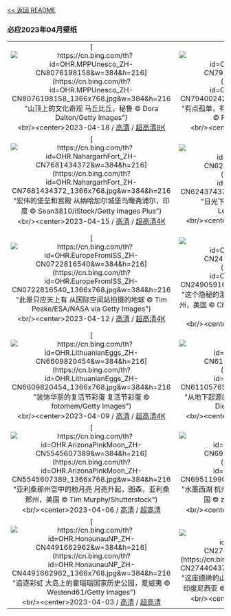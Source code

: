 [<< 返回 README](../../README.md)
### 必应2023年04月壁纸
||||
|:---:|:---:|:---:|
|[![https://cn.bing.com/th?id=OHR.MPPUnesco_ZH-CN8076198158&w=384&h=216](https://cn.bing.com/th?id=OHR.MPPUnesco_ZH-CN8076198158_1366x768.jpg&w=384&h=216 "山顶上的文化奇观&#10;马丘比丘，秘鲁&#10;© Dora Dalton/Getty Images")](https://cn.bing.com/search?q=%e9%a9%ac%e4%b8%98%e6%af%94%e4%b8%98&form=hpcapt&mkt=zh-cn&filters=HpDate:"20230417_1600")<br/><center>2023-04-18 / [高清](https://cn.bing.com/th?id=OHR.MPPUnesco_ZH-CN8076198158_1920x1200.jpg&w=1920&h=1200) / [超高清8K](https://cn.bing.com/th?id=OHR.MPPUnesco_ZH-CN8076198158_UHD.jpg)<center/>|[![https://cn.bing.com/th?id=OHR.MinouLighthouse_ZH-CN7940024247&w=384&h=216](https://cn.bing.com/th?id=OHR.MinouLighthouse_ZH-CN7940024247_1366x768.jpg&w=384&h=216 "有点孤单，有点浪漫&#10;布列塔尼的小米努灯塔，法国&#10;© RooM the Agency/Alamy")](https://cn.bing.com/search?q=%e5%b8%83%e5%88%97%e5%a1%94%e5%b0%bc%e5%a4%a7%e5%8c%ba&form=hpcapt&mkt=zh-cn&filters=HpDate:"20230416_1600")<br/><center>2023-04-17 / [高清](https://cn.bing.com/th?id=OHR.MinouLighthouse_ZH-CN7940024247_1920x1200.jpg&w=1920&h=1200) / [超高清](https://cn.bing.com/th?id=OHR.MinouLighthouse_ZH-CN7940024247_UHD.jpg)<center/>|[![https://cn.bing.com/th?id=OHR.KiteDay_ZH-CN7813901578&w=384&h=216](https://cn.bing.com/th?id=OHR.KiteDay_ZH-CN7813901578_1366x768.jpg&w=384&h=216 "去放风筝吧！&#10;阿德莱德国际风筝节，澳大利亚&#10;© Andrey Moisseyev/Alamy")](https://cn.bing.com/search?q=%e9%a3%8e%e7%ad%9d&form=hpcapt&mkt=zh-cn&filters=HpDate:"20230415_1600")<br/><center>2023-04-16 / [高清](https://cn.bing.com/th?id=OHR.KiteDay_ZH-CN7813901578_1920x1200.jpg&w=1920&h=1200) / [超高清4K](https://cn.bing.com/th?id=OHR.KiteDay_ZH-CN7813901578_UHD.jpg&w=3840&h=2160)<center/>|
|[![https://cn.bing.com/th?id=OHR.NahargarhFort_ZH-CN7681434372&w=384&h=216](https://cn.bing.com/th?id=OHR.NahargarhFort_ZH-CN7681434372_1366x768.jpg&w=384&h=216 "宏伟的堡垒和宫殿&#10;从纳哈加尔城堡鸟瞰斋浦尔，印度&#10;© Sean3810/iStock/Getty Images Plus")](https://cn.bing.com/search?q=%e7%ba%b3%e5%93%88%e5%8a%a0%e5%b0%94%e5%9f%8e%e5%a0%a1&form=hpcapt&mkt=zh-cn&filters=HpDate:"20230414_1600")<br/><center>2023-04-15 / [高清](https://cn.bing.com/th?id=OHR.NahargarhFort_ZH-CN7681434372_1920x1200.jpg&w=1920&h=1200) / [超高清4K](https://cn.bing.com/th?id=OHR.NahargarhFort_ZH-CN7681434372_UHD.jpg&w=3840&h=2160)<center/>|[![https://cn.bing.com/th?id=OHR.RedSeaStars_ZH-CN6243743747&w=384&h=216](https://cn.bing.com/th?id=OHR.RedSeaStars_ZH-CN6243743747_1366x768.jpg&w=384&h=216 "日光下的星星&#10;红海星, 地中海&#10;© Hans Leijnse/Minden Pictures")](https://cn.bing.com/search?q=%e7%ba%a2%e6%b5%b7%e6%98%9f&form=hpcapt&mkt=zh-cn&filters=HpDate:"20230413_1600")<br/><center>2023-04-14 / [高清](https://cn.bing.com/th?id=OHR.RedSeaStars_ZH-CN6243743747_1920x1200.jpg&w=1920&h=1200) / [超高清4K](https://cn.bing.com/th?id=OHR.RedSeaStars_ZH-CN6243743747_UHD.jpg&w=3840&h=2160)<center/>|[![https://cn.bing.com/th?id=OHR.SnowdoniaNational_ZH-CN7415540950&w=384&h=216](https://cn.bing.com/th?id=OHR.SnowdoniaNational_ZH-CN7415540950_1366x768.jpg&w=384&h=216 "徒步旅行者的向往之地&#10;斯诺登尼亚国家公园，威尔士，英国&#10;© Sebastian Wasek/eStock Photo")](https://cn.bing.com/search?q=%e6%96%af%e8%af%ba%e7%99%bb%e5%b0%bc%e4%ba%9a%e5%9b%bd%e5%ae%b6%e5%85%ac%e5%9b%ad&form=hpcapt&mkt=zh-cn&filters=HpDate:"20230412_1600")<br/><center>2023-04-13 / [高清](https://cn.bing.com/th?id=OHR.SnowdoniaNational_ZH-CN7415540950_1920x1200.jpg&w=1920&h=1200) / [超高清](https://cn.bing.com/th?id=OHR.SnowdoniaNational_ZH-CN7415540950_UHD.jpg)<center/>|
|[![https://cn.bing.com/th?id=OHR.EuropeFromISS_ZH-CN0722816540&w=384&h=216](https://cn.bing.com/th?id=OHR.EuropeFromISS_ZH-CN0722816540_1366x768.jpg&w=384&h=216 "此景只应天上有&#10;从国际空间站拍摄的地球&#10;© Tim Peake/ESA/NASA via Getty Images")](https://cn.bing.com/search?q=%e5%9c%b0%e7%90%83&form=hpcapt&mkt=zh-cn&filters=HpDate:"20230411_1600")<br/><center>2023-04-12 / [高清](https://cn.bing.com/th?id=OHR.EuropeFromISS_ZH-CN0722816540_1920x1200.jpg&w=1920&h=1200) / [超高清4K](https://cn.bing.com/th?id=OHR.EuropeFromISS_ZH-CN0722816540_UHD.jpg&w=3840&h=2160)<center/>|[![https://cn.bing.com/th?id=OHR.MossyGrottoFalls_ZH-CN2490591617&w=384&h=216](https://cn.bing.com/th?id=OHR.MossyGrottoFalls_ZH-CN2490591617_1366x768.jpg&w=384&h=216 "这个隐秘的瀑布在哪里？&#10;哥伦比亚河峡谷，俄勒冈州，美国&#10;© Chase Dekker Wild-Life Images/Getty Images")](https://cn.bing.com/search?q=%e4%bf%84%e5%8b%92%e5%86%88%e5%b7%9e%e5%93%a5%e4%bc%a6%e6%af%94%e4%ba%9a%e6%b2%b3%e5%b3%a1%e8%b0%b7&form=hpcapt&mkt=zh-cn&filters=HpDate:"20230410_1600")<br/><center>2023-04-11 / [高清](https://cn.bing.com/th?id=OHR.MossyGrottoFalls_ZH-CN2490591617_1920x1200.jpg&w=1920&h=1200) / [超高清4K](https://cn.bing.com/th?id=OHR.MossyGrottoFalls_ZH-CN2490591617_UHD.jpg&w=3840&h=2160)<center/>|[![https://cn.bing.com/th?id=OHR.ElephantTwins_ZH-CN6743766062&w=384&h=216](https://cn.bing.com/th?id=OHR.ElephantTwins_ZH-CN6743766062_1366x768.jpg&w=384&h=216 "强大的亲缘纽带&#10;安博塞利国家公园的大象，肯尼亚&#10;© Diana Robinson/Getty Images")](https://cn.bing.com/search?q=%e9%9d%9e%e6%b4%b2%e5%a4%a7%e8%b1%a1&form=hpcapt&mkt=zh-cn&filters=HpDate:"20230409_1600")<br/><center>2023-04-10 / [高清](https://cn.bing.com/th?id=OHR.ElephantTwins_ZH-CN6743766062_1920x1200.jpg&w=1920&h=1200) / [超高清](https://cn.bing.com/th?id=OHR.ElephantTwins_ZH-CN6743766062_UHD.jpg)<center/>|
|[![https://cn.bing.com/th?id=OHR.LithuanianEggs_ZH-CN6609820454&w=384&h=216](https://cn.bing.com/th?id=OHR.LithuanianEggs_ZH-CN6609820454_1366x768.jpg&w=384&h=216 "装饰华丽的复活节彩蛋&#10;复活节彩蛋&#10;© fotomem/Getty Images")](https://cn.bing.com/search?q=%e5%a4%8d%e6%b4%bb%e8%8a%82%e5%bd%a9%e8%9b%8b&form=hpcapt&mkt=zh-cn&filters=HpDate:"20230408_1600")<br/><center>2023-04-09 / [高清](https://cn.bing.com/th?id=OHR.LithuanianEggs_ZH-CN6609820454_1920x1200.jpg&w=1920&h=1200) / [超高清4K](https://cn.bing.com/th?id=OHR.LithuanianEggs_ZH-CN6609820454_UHD.jpg&w=3840&h=2160)<center/>|[![https://cn.bing.com/th?id=OHR.NIrelandGiants_ZH-CN6110576507&w=384&h=216](https://cn.bing.com/th?id=OHR.NIrelandGiants_ZH-CN6110576507_1366x768.jpg&w=384&h=216 "从地下起源的传说&#10;巨人之路，北爱尔兰，英国&#10;© DieterMeyrl/Getty Images")](https://cn.bing.com/search?q=%e5%b7%a8%e4%ba%ba%e4%b9%8b%e8%b7%af&form=hpcapt&mkt=zh-cn&filters=HpDate:"20230407_1600")<br/><center>2023-04-08 / [高清](https://cn.bing.com/th?id=OHR.NIrelandGiants_ZH-CN6110576507_1920x1200.jpg&w=1920&h=1200) / [超高清4K](https://cn.bing.com/th?id=OHR.NIrelandGiants_ZH-CN6110576507_UHD.jpg&w=3840&h=2160)<center/>|[![https://cn.bing.com/th?id=OHR.KitsAspen_ZH-CN2160526845&w=384&h=216](https://cn.bing.com/th?id=OHR.KitsAspen_ZH-CN2160526845_1366x768.jpg&w=384&h=216 "两只饥饿的小河狸&#10;欧亚河狸宝宝，芬兰&#10;© Danny Green/Minden Pictures")](https://cn.bing.com/search?q=%e6%ac%a7%e4%ba%9a%e6%b2%b3%e7%8b%b8&form=hpcapt&mkt=zh-cn&filters=HpDate:"20230406_1600")<br/><center>2023-04-07 / [高清](https://cn.bing.com/th?id=OHR.KitsAspen_ZH-CN2160526845_1920x1200.jpg&w=1920&h=1200) / [超高清4K](https://cn.bing.com/th?id=OHR.KitsAspen_ZH-CN2160526845_UHD.jpg&w=3840&h=2160)<center/>|
|[![https://cn.bing.com/th?id=OHR.ArizonaPinkMoon_ZH-CN5545607389&w=384&h=216](https://cn.bing.com/th?id=OHR.ArizonaPinkMoon_ZH-CN5545607389_1366x768.jpg&w=384&h=216 "亚利桑那州空中的粉月亮&#10;月亮升起，图森，亚利桑那州，美国&#10;© Tim Murphy/Shutterstock")](https://cn.bing.com/search?q=%e7%b2%89%e7%ba%a2%e8%89%b2%e6%9c%88%e4%ba%ae&form=hpcapt&mkt=zh-cn&filters=HpDate:"20230405_1600")<br/><center>2023-04-06 / [高清](https://cn.bing.com/th?id=OHR.ArizonaPinkMoon_ZH-CN5545607389_1920x1200.jpg&w=1920&h=1200) / [超高清](https://cn.bing.com/th?id=OHR.ArizonaPinkMoon_ZH-CN5545607389_UHD.jpg)<center/>|[![https://cn.bing.com/th?id=OHR.QingMing2023_ZH-CN6951199028&w=384&h=216](https://cn.bing.com/th?id=OHR.QingMing2023_ZH-CN6951199028_1366x768.jpg&w=384&h=216 "水墨西湖&#10;杭州西湖水墨意境般的风景，浙江省，中国&#10;© zhangshuang/Getty Images")](https://cn.bing.com/search?q=%e6%b8%85%e6%98%8e%e8%8a%82&form=hpcapt&mkt=zh-cn&filters=HpDate:"20230404_1600")<br/><center>2023-04-05 / [高清](https://cn.bing.com/th?id=OHR.QingMing2023_ZH-CN6951199028_1920x1200.jpg&w=1920&h=1200) / [超高清4K](https://cn.bing.com/th?id=OHR.QingMing2023_ZH-CN6951199028_UHD.jpg&w=3840&h=2160)<center/>|[![https://cn.bing.com/th?id=OHR.RomanBridge_ZH-CN4699931052&w=384&h=216](https://cn.bing.com/th?id=OHR.RomanBridge_ZH-CN4699931052_1366x768.jpg&w=384&h=216 "这座古桥在哪呢？&#10;科尔多瓦的古罗马桥，西班牙&#10;© Jeremy Woodhouse/Getty Images")](https://cn.bing.com/search?q=%e7%a7%91%e5%b0%94%e5%a4%9a%e7%93%a6&form=hpcapt&mkt=zh-cn&filters=HpDate:"20230403_1600")<br/><center>2023-04-04 / [高清](https://cn.bing.com/th?id=OHR.RomanBridge_ZH-CN4699931052_1920x1200.jpg&w=1920&h=1200) / [超高清](https://cn.bing.com/th?id=OHR.RomanBridge_ZH-CN4699931052_UHD.jpg)<center/>|
|[![https://cn.bing.com/th?id=OHR.HonaunauNP_ZH-CN4491662962&w=384&h=216](https://cn.bing.com/th?id=OHR.HonaunauNP_ZH-CN4491662962_1366x768.jpg&w=384&h=216 "追逐彩虹&#10;大岛上的霍瑙瑙国家历史公园，夏威夷&#10;© Westend61/Getty Images")](https://cn.bing.com/search?q=%e9%9c%8d%e7%91%99%e7%91%99%e5%9b%bd%e5%ae%b6%e5%8e%86%e5%8f%b2%e5%85%ac%e5%9b%ad&form=hpcapt&mkt=zh-cn&filters=HpDate:"20230402_1600")<br/><center>2023-04-03 / [高清](https://cn.bing.com/th?id=OHR.HonaunauNP_ZH-CN4491662962_1920x1200.jpg&w=1920&h=1200) / [超高清](https://cn.bing.com/th?id=OHR.HonaunauNP_ZH-CN4491662962_UHD.jpg)<center/>|[![https://cn.bing.com/th?id=OHR.JavaBromo_ZH-CN2744043733&w=384&h=216](https://cn.bing.com/th?id=OHR.JavaBromo_ZH-CN2744043733_1366x768.jpg&w=384&h=216 "这座缥缈的山在哪里？&#10;爪哇岛东部的婆罗摩火山，印度尼西亚&#10;© Bento Fotography/Getty Images")](https://cn.bing.com/search?q=%e5%a9%86%e7%bd%97%e6%91%a9%e7%81%ab%e5%b1%b1&form=hpcapt&mkt=zh-cn&filters=HpDate:"20230401_1600")<br/><center>2023-04-02 / [高清](https://cn.bing.com/th?id=OHR.JavaBromo_ZH-CN2744043733_1920x1200.jpg&w=1920&h=1200) / [超高清](https://cn.bing.com/th?id=OHR.JavaBromo_ZH-CN2744043733_UHD.jpg)<center/>|[![https://cn.bing.com/th?id=OHR.FrogMonth_ZH-CN3874143397&w=384&h=216](https://cn.bing.com/th?id=OHR.FrogMonth_ZH-CN3874143397_1366x768.jpg&w=384&h=216 "一只青翠碧绿的蛙&#10;爪哇树蛙&#10;© kuritafsheen/Getty Images")](https://cn.bing.com/search?q=%e7%88%aa%e5%93%87%e6%a0%91%e8%9b%99&form=hpcapt&mkt=zh-cn&filters=HpDate:"20230331_1600")<br/><center>2023-04-01 / [高清](https://cn.bing.com/th?id=OHR.FrogMonth_ZH-CN3874143397_1920x1200.jpg&w=1920&h=1200) / [超高清](https://cn.bing.com/th?id=OHR.FrogMonth_ZH-CN3874143397_UHD.jpg)<center/>|
